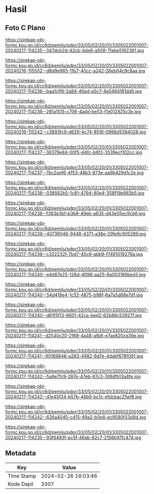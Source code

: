 # Hasil

## Foto C Plano

https://sirekap-obj-formc.kpu.go.id/cc6d/pemilu/pdpr/33/05/02/20/01/3305022001007-20240217-114235--347dcb2d-42cb-4de6-a508-7fabe5162381.jpg

https://sirekap-obj-formc.kpu.go.id/cc6d/pemilu/pdpr/33/05/02/20/01/3305022001007-20240216-115502--d8d9e965-11b7-40cc-a242-26eb04c9c8aa.jpg

https://sirekap-obj-formc.kpu.go.id/cc6d/pemilu/pdpr/33/05/02/20/01/3305022001007-20240217-114236--baa1cff8-2a84-46ad-a5c7-4e5464181dd0.jpg

https://sirekap-obj-formc.kpu.go.id/cc6d/pemilu/pdpr/33/05/02/20/01/3305022001007-20240217-114236--281a1515-c706-4add-be53-f1e012825c3e.jpg

https://sirekap-obj-formc.kpu.go.id/cc6d/pemilu/pdpr/33/05/02/20/01/3305022001007-20240216-115242--c3893fc9-d629-4c74-8516-0998d5394028.jpg

https://sirekap-obj-formc.kpu.go.id/cc6d/pemilu/pdpr/33/05/02/20/01/3305022001007-20240217-114237--36379e84-00f5-44fc-b6f2-3539ecf102cc.jpg

https://sirekap-obj-formc.kpu.go.id/cc6d/pemilu/pdpr/33/05/02/20/01/3305022001007-20240217-114237--7bc2aef6-4f53-48b3-873e-aa9b429d1c2e.jpg

https://sirekap-obj-formc.kpu.go.id/cc6d/pemilu/pdpr/33/05/02/20/01/3305022001007-20240217-114238--038562b5-1c81-4794-80e4-358f19b983b5.jpg

https://sirekap-obj-formc.kpu.go.id/cc6d/pemilu/pdpr/33/05/02/20/01/3305022001007-20240217-114238--f383e3bf-b3b8-49eb-a635-d43e05ec9cb6.jpg

https://sirekap-obj-formc.kpu.go.id/cc6d/pemilu/pdpr/33/05/02/20/01/3305022001007-20240217-114239--40739046-9448-4371-a38e-29fe9c905289.jpg

https://sirekap-obj-formc.kpu.go.id/cc6d/pemilu/pdpr/33/05/02/20/01/3305022001007-20240217-114239--c322232f-7bd7-45c9-abb9-f7491019279a.jpg

https://sirekap-obj-formc.kpu.go.id/cc6d/pemilu/pdpr/33/05/02/20/01/3305022001007-20240217-114240--e4d67e25-126d-4098-aa25-8a003186bed3.jpg

https://sirekap-obj-formc.kpu.go.id/cc6d/pemilu/pdpr/33/05/02/20/01/3305022001007-20240217-114240--54d419e4-1c52-4875-b98f-6a7a5d68e7d1.jpg

https://sirekap-obj-formc.kpu.go.id/cc6d/pemilu/pdpr/33/05/02/20/01/3305022001007-20240217-114240--d61f5f13-8601-42ca-bed2-62b86c53927f.jpg

https://sirekap-obj-formc.kpu.go.id/cc6d/pemilu/pdpr/33/05/02/20/01/3305022001007-20240217-114241--d2540c20-2168-4a48-afb6-e7ae820ce39e.jpg

https://sirekap-obj-formc.kpu.go.id/cc6d/pemilu/pdpr/33/05/02/20/01/3305022001007-20240217-114241--90189848-a283-4982-8d7e-4dabf678f091.jpg

https://sirekap-obj-formc.kpu.go.id/cc6d/pemilu/pdpr/33/05/02/20/01/3305022001007-20240217-114242--5a8e7fc9-287e-47eb-87c3-7d9dfb13a4fe.jpg

https://sirekap-obj-formc.kpu.go.id/cc6d/pemilu/pdpr/33/05/02/20/01/3305022001007-20240217-114242--d1e45f34-b57b-46b9-bc1c-efdcbac25ef8.jpg

https://sirekap-obj-formc.kpu.go.id/cc6d/pemilu/pdpr/33/05/02/20/01/3305022001007-20240217-114242--626a4045-c415-49a2-b0e8-ec9580f33d8d.jpg

https://sirekap-obj-formc.kpu.go.id/cc6d/pemilu/pdpr/33/05/02/20/01/3305022001007-20240217-114235--93f6493f-ec5f-46ab-82c7-2156b97fc474.jpg


## Metadata

| Key        | Value               |
| ---------- | ------------------- |
| Time Stamp | 2024-02-26 18:03:46 |
| Kode Dapil | 3307                |




